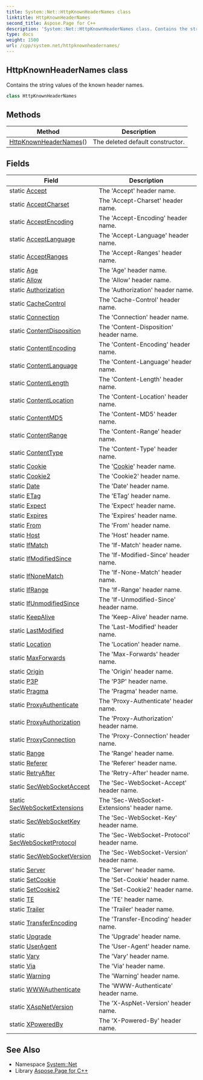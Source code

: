 ```yaml
---
title: System::Net::HttpKnownHeaderNames class
linktitle: HttpKnownHeaderNames
second_title: Aspose.Page for C++
description: 'System::Net::HttpKnownHeaderNames class. Contains the string values of the known header names in C++.'
type: docs
weight: 1500
url: /cpp/system.net/httpknownheadernames/
---
```

## HttpKnownHeaderNames class


Contains the string values of the known header names.

```cpp
class HttpKnownHeaderNames
```

## Methods

| Method | Description |
| --- | --- |
| [HttpKnownHeaderNames](./httpknownheadernames/)() | The deleted default constructor. |
## Fields

| Field | Description |
| --- | --- |
| static [Accept](./accept/) | The 'Accept' header name. |
| static [AcceptCharset](./acceptcharset/) | The 'Accept-Charset' header name. |
| static [AcceptEncoding](./acceptencoding/) | The 'Accept-Encoding' header name. |
| static [AcceptLanguage](./acceptlanguage/) | The 'Accept-Language' header name. |
| static [AcceptRanges](./acceptranges/) | The 'Accept-Ranges' header name. |
| static [Age](./age/) | The 'Age' header name. |
| static [Allow](./allow/) | The 'Allow' header name. |
| static [Authorization](./authorization/) | The 'Authorization' header name. |
| static [CacheControl](./cachecontrol/) | The 'Cache-Control' header name. |
| static [Connection](./connection/) | The 'Connection' header name. |
| static [ContentDisposition](./contentdisposition/) | The 'Content-Disposition' header name. |
| static [ContentEncoding](./contentencoding/) | The 'Content-Encoding' header name. |
| static [ContentLanguage](./contentlanguage/) | The 'Content-Language' header name. |
| static [ContentLength](./contentlength/) | The 'Content-Length' header name. |
| static [ContentLocation](./contentlocation/) | The 'Content-Location' header name. |
| static [ContentMD5](./contentmd5/) | The 'Content-MD5' header name. |
| static [ContentRange](./contentrange/) | The 'Content-Range' header name. |
| static [ContentType](./contenttype/) | The 'Content-Type' header name. |
| static [Cookie](./cookie/) | The '[Cookie](../cookie/)' header name. |
| static [Cookie2](./cookie2/) | The 'Cookie2' header name. |
| static [Date](./date/) | The 'Date' header name. |
| static [ETag](./etag/) | The 'ETag' header name. |
| static [Expect](./expect/) | The 'Expect' header name. |
| static [Expires](./expires/) | The 'Expires' header name. |
| static [From](./from/) | The 'From' header name. |
| static [Host](./host/) | The 'Host' header name. |
| static [IfMatch](./ifmatch/) | The 'If-Match' header name. |
| static [IfModifiedSince](./ifmodifiedsince/) | The 'If-Modified-Since' header name. |
| static [IfNoneMatch](./ifnonematch/) | The 'If-None-Match' header name. |
| static [IfRange](./ifrange/) | The 'If-Range' header name. |
| static [IfUnmodifiedSince](./ifunmodifiedsince/) | The 'If-Unmodified-Since' header name. |
| static [KeepAlive](./keepalive/) | The 'Keep-Alive' header name. |
| static [LastModified](./lastmodified/) | The 'Last-Modified' header name. |
| static [Location](./location/) | The 'Location' header name. |
| static [MaxForwards](./maxforwards/) | The 'Max-Forwards' header name. |
| static [Origin](./origin/) | The 'Origin' header name. |
| static [P3P](./p3p/) | The 'P3P' header name. |
| static [Pragma](./pragma/) | The 'Pragma' header name. |
| static [ProxyAuthenticate](./proxyauthenticate/) | The 'Proxy-Authenticate' header name. |
| static [ProxyAuthorization](./proxyauthorization/) | The 'Proxy-Authorization' header name. |
| static [ProxyConnection](./proxyconnection/) | The 'Proxy-Connection' header name. |
| static [Range](./range/) | The 'Range' header name. |
| static [Referer](./referer/) | The 'Referer' header name. |
| static [RetryAfter](./retryafter/) | The 'Retry-After' header name. |
| static [SecWebSocketAccept](./secwebsocketaccept/) | The 'Sec-WebSocket-Accept' header name. |
| static [SecWebSocketExtensions](./secwebsocketextensions/) | The 'Sec-WebSocket-Extensions' header name. |
| static [SecWebSocketKey](./secwebsocketkey/) | The 'Sec-WebSocket-Key' header name. |
| static [SecWebSocketProtocol](./secwebsocketprotocol/) | The 'Sec-WebSocket-Protocol' header name. |
| static [SecWebSocketVersion](./secwebsocketversion/) | The 'Sec-WebSocket-Version' header name. |
| static [Server](./server/) | The 'Server' header name. |
| static [SetCookie](./setcookie/) | The 'Set-Cookie' header name. |
| static [SetCookie2](./setcookie2/) | The 'Set-Cookie2' header name. |
| static [TE](./te/) | The 'TE' header name. |
| static [Trailer](./trailer/) | The 'Trailer' header name. |
| static [TransferEncoding](./transferencoding/) | The 'Transfer-Encoding' header name. |
| static [Upgrade](./upgrade/) | The 'Upgrade' header name. |
| static [UserAgent](./useragent/) | The 'User-Agent' header name. |
| static [Vary](./vary/) | The 'Vary' header name. |
| static [Via](./via/) | The 'Via' header name. |
| static [Warning](./warning/) | The 'Warning' header name. |
| static [WWWAuthenticate](./wwwauthenticate/) | The 'WWW-Authenticate' header name. |
| static [XAspNetVersion](./xaspnetversion/) | The 'X-AspNet-Version' header name. |
| static [XPoweredBy](./xpoweredby/) | The 'X-Powered-By' header name. |
## See Also

* Namespace [System::Net](../)
* Library [Aspose.Page for C++](../../)
